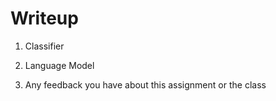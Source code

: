 # Writeup

1. Classifier

2. Language Model

3. Any feedback you have about this assignment or the class